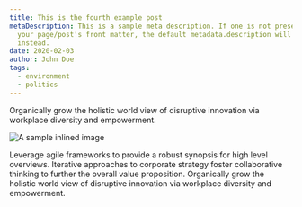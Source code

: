 ```yaml
---
title: This is the fourth example post
metaDescription: This is a sample meta description. If one is not present in
  your page/post's front matter, the default metadata.description will be used
  instead.
date: 2020-02-03
author: John Doe
tags:
  - environment
  - politics
---
```

Organically grow the holistic world view of disruptive innovation via workplace diversity and empowerment.

![A sample inlined image](https://source.unsplash.com/random/600x400)

Leverage agile frameworks to provide a robust synopsis for high level overviews. Iterative approaches to corporate strategy foster collaborative thinking to further the overall value proposition. Organically grow the holistic world view of disruptive innovation via workplace diversity and empowerment.
